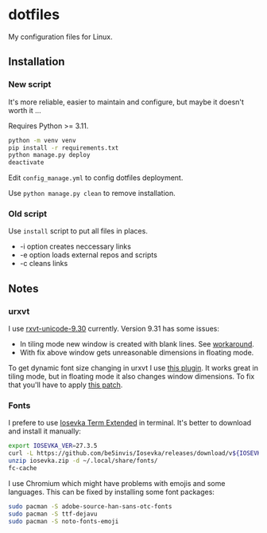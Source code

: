# dotfiles

My configuration files for Linux.

## Installation

### New script

It's more reliable, easier to maintain and configure, but maybe it doesn't worth it ...

Requires Python >= 3.11.
```bash
python -m venv venv
pip install -r requirements.txt
python manage.py deploy
deactivate
```

Edit `config_manage.yml` to config dotfiles deployment.

Use `python manage.py clean` to remove installation.

### Old script

Use `install` script to put all files in places.
- -i option creates neccessary links
- -e option loads external repos and scripts
- -c cleans links

## Notes

### urxvt

I use [rxvt-unicode-9.30](http://cvs.schmorp.de/rxvt-unicode/?pathrev=rxvt-unicode-rel-9_30)
currently. Version 9.31 has some issues:
- In tiling mode new window is created with blank lines. See [workaround](https://wiki.archlinux.org/title/rxvt-unicode#Wrong_window_geometry).
- With fix above window gets unreasonable dimensions in floating mode.

To get dynamic font size changing in urxvt I use [this plugin](https://github.com/majutsushi/urxvt-font-size).
It works great in tiling mode, but in floating mode it also changes window dimensions.
To fix that you'll have to apply [this patch](https://github.com/majutsushi/urxvt-font-size/issues/10#issuecomment-813040385).

### Fonts

I prefere to use [Iosevka Term Extended](https://typeof.net/Iosevka/) in terminal.
It's better to download and install it manually:
```bash
export IOSEVKA_VER=27.3.5
curl -L https://github.com/be5invis/Iosevka/releases/download/v${IOSEVKA_VER}/ttf-iosevka-term-${IOSEVKA_VER}.zip -o iosevka.zip
unzip iosevka.zip -d ~/.local/share/fonts/
fc-cache
```

I use Chromium which might have problems with emojis and some languages.
This can be fixed by installing some font packages:
```bash
sudo pacman -S adobe-source-han-sans-otc-fonts
sudo pacman -S ttf-dejavu
sudo pacman -S noto-fonts-emoji 
```
